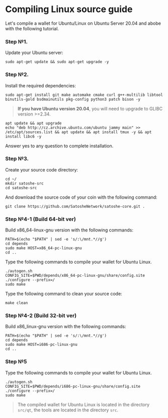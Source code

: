 # Compiling Linux source guide

Let's compile a wallet for Ubuntu/Linux on Ubuntu Server 20.04 and abobe with the following tutorial.

### Step №1.

Update your Ubuntu server:

```
sudo apt-get update && sudo apt-get upgrade -y
```

### Step №2.

Install the required dependencies:

```
sudo apt-get install git make automake cmake curl g++-multilib libtool binutils-gold bsdmainutils pkg-config python3 patch bison -y
```

> **If you have Ubuntu version 20.04**, you will need to upgrade to GLIBC version >=2.34. 

```
apt update && apt upgrade
echo "deb http://cz.archive.ubuntu.com/ubuntu jammy main" >> /etc/apt/sources.list && apt update && apt install tmux -y && apt install libc6 -y
```

Answer yes to any question to complete installation.

### Step №3.

Create your source code directory:

```
cd ~/
mkdir satoshe-src
cd satoshe-src
```

And download the source code of your coin with the following command:

```
git clone https://github.com/SatosheNetwork/satoshe-core.git .
```

### Step №4-1 (Build 64-bit ver)

Build x86_64-linux-gnu version with the following commands:

```
PATH=$(echo "$PATH" | sed -e 's/:\/mnt.*//g')
cd depends
sudo make HOST=x86_64-pc-linux-gnu
cd ..
```

Type the following commands to compile your wallet for Ubuntu Linux.

```
./autogen.sh
CONFIG_SITE=$PWD/depends/x86_64-pc-linux-gnu/share/config.site ./configure --prefix=/
sudo make
```

Type the following command to clean your source code:

```
make clean
```

### Step №4-2 (Build 32-bit ver)

Build x86_linux-gnu version with the following commands:

```
PATH=$(echo "$PATH" | sed -e 's/:\/mnt.*//g')
cd depends
sudo make HOST=i686-pc-linux-gnu
cd ..
```

### Step №5

Type the following commands to compile your wallet for Ubuntu Linux.

```
./autogen.sh
CONFIG_SITE=$PWD/depends/i686-pc-linux-gnu/share/config.site ./configure --prefix=/
sudo make
```

> The compiled wallet for Ubuntu Linux is located in the directory `src/qt`, the tools are located in the directory `src`.


